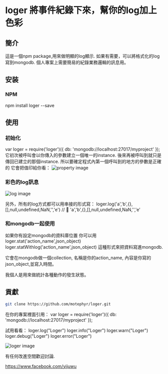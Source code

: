 # loger 將事件紀錄下來，幫你的log加上色彩

## 簡介

這是一個npm package,用來做明顯的log顯示.
如果有需要，可以將格式化的log寫到mongodb.
個人專案上需要簡易的紀錄業務邏輯的訊息用。

## 安装

### NPM

npm install loger --save

## 使用

### 初始化

var loger = require('loger')({
    db: 'mongodb://localhost:27017/myproject'
});
它初次被呼叫會以你傳入的參數建立一個唯一的instance.
後來再被呼叫到就只是傳回已建立的那個instance.
所以要確定程式內第一個呼叫到的地方的參數是正確的
它會把值印給你看：
![property image](https://www.dropbox.com/s/szvf5qvuhe8x00l/Screenshot%202016-09-09%2001.19.21.png?dl=0)

### 彩色的log訊息

![log image](https://www.dropbox.com/s/wh3vkyn6k7ro8cp/Screenshot%202016-09-09%2001.01.53.png?dl=0)

另外，所有的log方式都可以用串接的形式寫：
loger.log('a','b',{},[],null,undefined,NaN,'','e')
// 🚦 'a','b',{},[],null,undefined,NaN,'','e'

### 和mongodb一起使用
如果你有設定mongodb的資料庫位置
你可以用
loger.stat('action_name',json_object)
loger.statWithlog('action_name',json_object)
這種形式來把資料寫進mongodb.

它會在mongodb做一個collection, 名稱是你的action_name,
內容是你寫的json_object,並寫入時間。

我個人是用來做統計各種動作的發生狀態。


## 貢獻

```bash
git clone https://github.com/motephyr/loger.git
```

在你的專案裡面引用：
var loger = require('loger')({
    db: 'mongodb://localhost:27017/myproject'
});

試用看看：
loger.log("Loger")
loger.info("Loger")
loger.warn("Loger")
loger.debug("Loger")
loger.error("Loger")

![loger image](https://www.dropbox.com/s/43i3utddiv0ougu/Screenshot%202016-09-09%2001.13.05.png?dl=0 )

有任何改進空間歡迎討論.

https://www.facebook.com/yijuwu